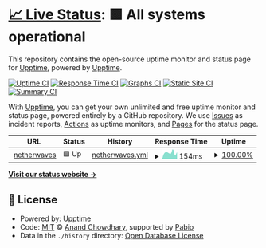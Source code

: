 # [📈 Live Status](https://uptime.netherwaves.com): <!--live status--> **🟩 All systems operational**

This repository contains the open-source uptime monitor and status page for [Upptime](https://upptime.js.org), powered by [Upptime](https://github.com/upptime/upptime).

[![Uptime CI](https://github.com/netherwaves/netherwaves-upptime/workflows/Uptime%20CI/badge.svg)](https://github.com/netherwaves/netherwaves-upptime/actions?query=workflow%3A%22Uptime+CI%22)
[![Response Time CI](https://github.com/netherwaves/netherwaves-upptime/workflows/Response%20Time%20CI/badge.svg)](https://github.com/netherwaves/netherwaves-upptime/actions?query=workflow%3A%22Response+Time+CI%22)
[![Graphs CI](https://github.com/netherwaves/netherwaves-upptime/workflows/Graphs%20CI/badge.svg)](https://github.com/netherwaves/netherwaves-upptime/actions?query=workflow%3A%22Graphs+CI%22)
[![Static Site CI](https://github.com/netherwaves/netherwaves-upptime/workflows/Static%20Site%20CI/badge.svg)](https://github.com/netherwaves/netherwaves-upptime/actions?query=workflow%3A%22Static+Site+CI%22)
[![Summary CI](https://github.com/netherwaves/netherwaves-upptime/workflows/Summary%20CI/badge.svg)](https://github.com/netherwaves/netherwaves-upptime/actions?query=workflow%3A%22Summary+CI%22)

With [Upptime](https://upptime.js.org), you can get your own unlimited and free uptime monitor and status page, powered entirely by a GitHub repository. We use [Issues](https://github.com/upptime/upptime/issues) as incident reports, [Actions](https://github.com/netherwaves/netherwaves-upptime/actions) as uptime monitors, and [Pages](https://uptime.netherwaves.com) for the status page.

<!--start: status pages-->
<!-- This summary is generated by Upptime (https://github.com/upptime/upptime) -->
<!-- Do not edit this manually, your changes will be overwritten -->
<!-- prettier-ignore -->
| URL | Status | History | Response Time | Uptime |
| --- | ------ | ------- | ------------- | ------ |
| <img alt="" src="https://icons.duckduckgo.com/ip3/netherwaves.com.ico" height="13"> [netherwaves](https://netherwaves.com) | 🟩 Up | [netherwaves.yml](https://github.com/netherwaves/netherwaves-upptime/commits/HEAD/history/netherwaves.yml) | <details><summary><img alt="Response time graph" src="./graphs/netherwaves/response-time-week.png" height="20"> 154ms</summary><br><a href="https://uptime.netherwaves.com/history/netherwaves"><img alt="Response time 189" src="https://img.shields.io/endpoint?url=https%3A%2F%2Fraw.githubusercontent.com%2Fnetherwaves%2Fnetherwaves-upptime%2FHEAD%2Fapi%2Fnetherwaves%2Fresponse-time.json"></a><br><a href="https://uptime.netherwaves.com/history/netherwaves"><img alt="24-hour response time 144" src="https://img.shields.io/endpoint?url=https%3A%2F%2Fraw.githubusercontent.com%2Fnetherwaves%2Fnetherwaves-upptime%2FHEAD%2Fapi%2Fnetherwaves%2Fresponse-time-day.json"></a><br><a href="https://uptime.netherwaves.com/history/netherwaves"><img alt="7-day response time 154" src="https://img.shields.io/endpoint?url=https%3A%2F%2Fraw.githubusercontent.com%2Fnetherwaves%2Fnetherwaves-upptime%2FHEAD%2Fapi%2Fnetherwaves%2Fresponse-time-week.json"></a><br><a href="https://uptime.netherwaves.com/history/netherwaves"><img alt="30-day response time 180" src="https://img.shields.io/endpoint?url=https%3A%2F%2Fraw.githubusercontent.com%2Fnetherwaves%2Fnetherwaves-upptime%2FHEAD%2Fapi%2Fnetherwaves%2Fresponse-time-month.json"></a><br><a href="https://uptime.netherwaves.com/history/netherwaves"><img alt="1-year response time 189" src="https://img.shields.io/endpoint?url=https%3A%2F%2Fraw.githubusercontent.com%2Fnetherwaves%2Fnetherwaves-upptime%2FHEAD%2Fapi%2Fnetherwaves%2Fresponse-time-year.json"></a></details> | <details><summary><a href="https://uptime.netherwaves.com/history/netherwaves">100.00%</a></summary><a href="https://uptime.netherwaves.com/history/netherwaves"><img alt="All-time uptime 87.52%" src="https://img.shields.io/endpoint?url=https%3A%2F%2Fraw.githubusercontent.com%2Fnetherwaves%2Fnetherwaves-upptime%2FHEAD%2Fapi%2Fnetherwaves%2Fuptime.json"></a><br><a href="https://uptime.netherwaves.com/history/netherwaves"><img alt="24-hour uptime 100.00%" src="https://img.shields.io/endpoint?url=https%3A%2F%2Fraw.githubusercontent.com%2Fnetherwaves%2Fnetherwaves-upptime%2FHEAD%2Fapi%2Fnetherwaves%2Fuptime-day.json"></a><br><a href="https://uptime.netherwaves.com/history/netherwaves"><img alt="7-day uptime 100.00%" src="https://img.shields.io/endpoint?url=https%3A%2F%2Fraw.githubusercontent.com%2Fnetherwaves%2Fnetherwaves-upptime%2FHEAD%2Fapi%2Fnetherwaves%2Fuptime-week.json"></a><br><a href="https://uptime.netherwaves.com/history/netherwaves"><img alt="30-day uptime 74.56%" src="https://img.shields.io/endpoint?url=https%3A%2F%2Fraw.githubusercontent.com%2Fnetherwaves%2Fnetherwaves-upptime%2FHEAD%2Fapi%2Fnetherwaves%2Fuptime-month.json"></a><br><a href="https://uptime.netherwaves.com/history/netherwaves"><img alt="1-year uptime 87.52%" src="https://img.shields.io/endpoint?url=https%3A%2F%2Fraw.githubusercontent.com%2Fnetherwaves%2Fnetherwaves-upptime%2FHEAD%2Fapi%2Fnetherwaves%2Fuptime-year.json"></a></details>

<!--end: status pages-->

[**Visit our status website →**](https://uptime.netherwaves.com)

## 📄 License

- Powered by: [Upptime](https://github.com/upptime/upptime)
- Code: [MIT](./LICENSE) © [Anand Chowdhary](https://anandchowdhary.com), supported by [Pabio](https://pabio.com)
- Data in the `./history` directory: [Open Database License](https://opendatacommons.org/licenses/odbl/1-0/)
